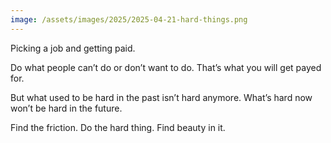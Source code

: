 ```yaml
---
image: /assets/images/2025/2025-04-21-hard-things.png
---
```


Picking a job and getting paid.

Do what people can’t do or don’t want to do. That’s what you will get payed for. 

But what used to be hard in the past isn’t hard anymore. What’s hard now won’t be hard in the future. 

Find the friction. Do the hard thing. Find beauty in it.